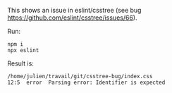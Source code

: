 This shows an issue in eslint/csstree (see bug
https://github.com/eslint/csstree/issues/66).

Run:
```
npm i
npx eslint
```


Result is:

```
/home/julien/travail/git/csstree-bug/index.css
12:5  error  Parsing error: Identifier is expected
```

